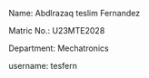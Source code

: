 Name: Abdlrazaq teslim Fernandez

Matric No.: U23MTE2028

Department: Mechatronics

username: tesfern
